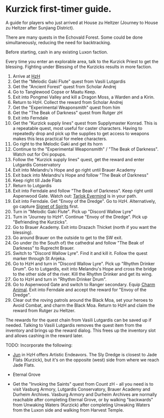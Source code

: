 # Kurzick first-timer guide.

A guide for players who just arrived at House zu Heltzer
(Journey to House zu Heltzer after Sunjiang District).

There are many quests in the Echovald Forest. Some could be done simultaneously,
reducing the need for backtracking.

Before starting, cash in any existing Luxon faction.

Every time you enter an explorable area, talk to the Kurzick Priest
to get the blessing. Fighting under Blessing of the Kurzicks results in more faction.

1. Arrive at [HzH](https://wiki.guildwars.com/wiki/House_zu_Heltzer)
1. Get the "Melodic Gaki Flute" quest from Vasili Lutgardis
1. Get the "Ancient Forest" quest from Scholar Andrej
1. Go to Tanglewood Copse or Maatu Keep.
1. Exit into Pongmei Valley and kill a Dragon Moss, a Warden and a Kirin.
1. Return to HzH. Collect the reward from Scholar Andrej
1. Get the "Experimental Weaponsmith" quest from him
1. Get the "The Beak of Darkness" quest from Rutger zH
1. Exit into Ferndale
1. Get the "Kurzick supply lines" quest from Supplymaster Konrad.
   This is a repeatable quest, most useful for caster characters.
   Having to repeatedly drop and pick up the supplies to get access to weapons
   makes this less practical for melee characters.
1. Go right to the Melodic Gaki and get its horn
1. Continue to the "Experimental Weaponsmith" / "The Beak of Darkness".
   Watch out for Oni popups.
1. Follow the "Kurzick supply lines" quest, get the reward and enter Lutgardis Conservatory
1. Exit into Melandru's Hope and go right until Brauer Academy
1. Exit back into Melandru's Hope and follow "The Beak of Darkness"
1. Keep right till Jade Flats
1. Return to Lutgardis
1. Exit into Ferndale and follow "The Beak of Darkness". Keep right until Aspenwood Gate.
   Watch out: [Tarlok Evermind](https://wiki.guildwars.com/wiki/Tarlok_Evermind) is in your path.
1. Exit into Ferndale. Get "Envoy of the Dredge". Go to HzH.
   Alternatively, go capture [Signet of Spirits](https://wiki.guildwars.com/wiki/Signet_of_Spirits) first.
1. Turn in "Melodic Gaki Flute". Pick up "Discord Wallow Lyre"
1. Turn in "Journey to HzH". Continue "Envoy of the Dredge". Pick up "Befriending the Kurzicks".
1. Go to Brauer Academy. Exit into Drazach Thicket (north if you want the blessing).
1. Go around Brauer on the outside to get to the SW exit.
1. Go under (to the South of) the cathedral and follow "The Beak of Darkness" to Ruprecht Brauer.
1. Switch to "Discord Wallow Lyre". Find it and kill it. Follow the quest marker through St Anjeka.
1. Go to HzH and turn in "Discord Wallow Lyre". Pick up "Rhythm Drinker Drum".
   Go to Lutgardis, exit into Melandru's Hope and cross the bridge
   to the other side of the river. Kill the Rhythm Drinker and get its wing.
1. Go to HzH and turn in "Rhythm Drinker Drum".
1. Go to Aspenwood Gate and switch to Ranger secondary. Equip [Charm Animal](https://wiki.guildwars.com/wiki/Charm_Animal).
   Exit into Ferndale and accept the reward for "Envoy of the Dredge".
1. Clear out the roving patrols around the Black Moa, set your heroes to Avoid Combat,
   and charm the Black Moa. Return to HzH and claim the reward from Rutger zu Heltzer.

The rewards for the quest chain from Vasili Lutgardis can be saved up if needed.
Talking to Vasili Lutgardis removes the quest item from the inventory
and brings up the reward dialog. This frees up the inventory slot
and allows cashing in the reward later.

TODO: Incorporate the following:

+ [Jun](https://wiki.guildwars.com/wiki/Jun) in HzH offers Artistic Endeavors.
The Sly Dredge is closest to Jade Flats (Kurzick),
but it's on the opposite (west) side from where we reach Jade Flats.

+ Eternal Grove
+ Get the "Invoking the Saints" quest from Count zH - all you need is to visit
Vasburg Armory, Lutgardis Conservatory, Brauer Academy and Durheim Archives.
Vasburg Armory and Durheim Archives are normally reachable after completing
Eternal Grove, or by walking "backwards" from Unwaking Waters (Kurzick)
after completing Unwaking Waters from the Luxon side and walking from
Harvest Temple.
